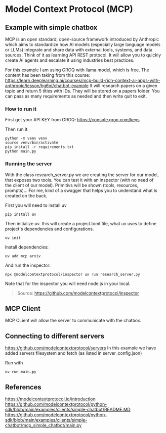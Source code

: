 # Model Context Protocol (MCP)
## Example with simple chatbox

MCP is an open standard, open-source framework introduced by Anthropic which aims to standardize how AI models (especially large language models or LLMs) integrate and share data with external tools, systems, and data sources.
Think of it as learning API REST protocol. It will allow you to quickly create AI agents and escalate it using industries best practices.

For this example I am using GROQ with llama model, which is free.
The content has been taking from this course: https://learn.deeplearning.ai/courses/mcp-build-rich-context-ai-apps-with-anthropic/lesson/hg6oi/chatbot-example
It will research papers on a given topic and return 5 titles with IDs. They will be stored on a papers folder. You can pass as many requirements as needed and then write quit to exit.

### How to run it

First get your API KEY from GROQ: https://console.groq.com/keys

Then run it:
```
python -m venv venv
source venv/bin/activate 
pip install -r requirements.txt
python main.py
```

### Running the server

With the class research_server.py we are creating the server for our model, that exposes two tools. You can test it with an inspector (with no need of the client of our model). Primitivs will be shown (tools, resources, prompts)... For me, kind of a swagger that helps you to understand what is created on the back.

First you will need to install uv
````
pip install uv
````

Then initialize uv. this will create a project.toml file, what uv uses to define project's dependencies and configurations.
```
uv init
```
Install dependencies:

```
uv add mcp arxiv
```
And run the inspector:
```
npx @modelcontextprotocol/inspector uv run research_server.py
```

Note that for the inspector you will need node.js in your local. 
> Source: https://github.com/modelcontextprotocol/inspector


## MCP Client

MCP CLient will allow the server to communicate with the chatbox.


## Connecting to different servers

https://github.com/modelcontextprotocol/servers
In this example we have added servers filesystem and fetch (as listed in server_config.json)

Run with 
```
uv run main.py
```


## References

https://modelcontextprotocol.io/introduction
https://github.com/modelcontextprotocol/python-sdk/blob/main/examples/clients/simple-chatbot/README.MD 
https://github.com/modelcontextprotocol/python-sdk/blob/main/examples/clients/simple-chatbot/mcp_simple_chatbot/main.py 